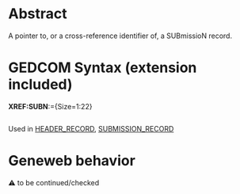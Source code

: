 ﻿# Abstract
A pointer to, or a cross-reference identifier of, a SUBmissioN record.


# GEDCOM Syntax (extension included)

**XREF:SUBN**:={Size=1:22}
<pre>
</pre>
Used in <a href=Ged.HEADER_RECORD.md>HEADER_RECORD</a>, <a href=Ged.SUBMISSION_RECORD.md>SUBMISSION_RECORD</a><br />

# Geneweb behavior


:warning: to be continued/checked

